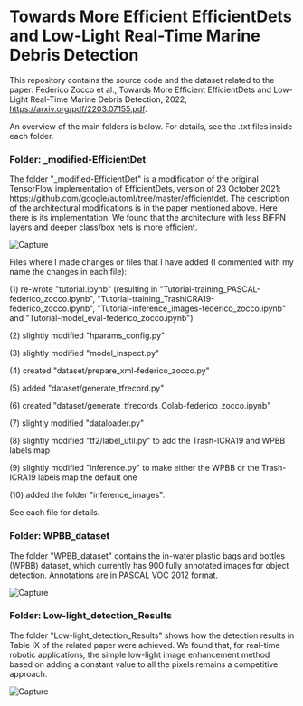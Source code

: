 # Towards More Efficient EfficientDets and Low-Light Real-Time Marine Debris Detection 

This repository contains the source code and the dataset related to the paper:
Federico Zocco et al., Towards More Efficient EfficientDets and Low-Light Real-Time Marine Debris Detection, 2022, https://arxiv.org/pdf/2203.07155.pdf.  

An overview of the main folders is below. For details, see the .txt files inside each folder.

### Folder: _modified-EfficientDet

The folder "_modified-EfficientDet" is a modification of the original TensorFlow implementation of EfficientDets, version 
of 23 October 2021: https://github.com/google/automl/tree/master/efficientdet. The description of the architectural modifications is in the paper mentioned above. Here there is its implementation. We found that the architecture with less BiFPN layers and deeper class/box nets is more efficient.  

![Capture](https://user-images.githubusercontent.com/62107909/158774955-c8ba86e7-dc3d-4214-bdef-c634573e8209.JPG)

Files where I made changes or files that I have added (I commented with my name the changes in each file):

(1) re-wrote "tutorial.ipynb" (resulting in "Tutorial-training_PASCAL-federico_zocco.ipynb", "Tutorial-training_TrashICRA19-federico_zocco.ipynb", "Tutorial-inference_images-federico_zocco.ipynb" and "Tutorial-model_eval-federico_zocco.ipynb")

(2) slightly modified "hparams_config.py" 

(3) slightly modified "model_inspect.py"

(4) created "dataset/prepare_xml-federico_zocco.py"

(5) added "dataset/generate_tfrecord.py"

(6) created "dataset/generate_tfrecords_Colab-federico_zocco.ipynb"

(7) slightly modified "dataloader.py"

(8) slightly modified "tf2/label_util.py" to add the Trash-ICRA19 and WPBB labels map 

(9) slightly modified "inference.py" to make either the WPBB or the Trash-ICRA19 labels map the default one

(10) added the folder "inference_images".

See each file for details. 

### Folder: WPBB_dataset

The folder "WPBB_dataset" contains the in-water plastic bags and bottles (WPBB) dataset, which currently has 900 fully annotated images for object detection. Annotations are in PASCAL VOC 2012 format.

![Capture](https://user-images.githubusercontent.com/62107909/158658670-1b94b5cb-0b18-42f0-861c-e13c8c936ab4.JPG)

### Folder: Low-light_detection_Results

The folder "Low-light_detection_Results" shows how the detection results in Table IX of the related paper were achieved. We found that, for real-time robotic applications, the simple low-light image enhancement method based on adding a constant value to all the pixels remains a competitive approach. 

![Capture](https://user-images.githubusercontent.com/62107909/158779957-984cc5c0-bcde-46cf-a3ef-5a25d1771aea.JPG)

